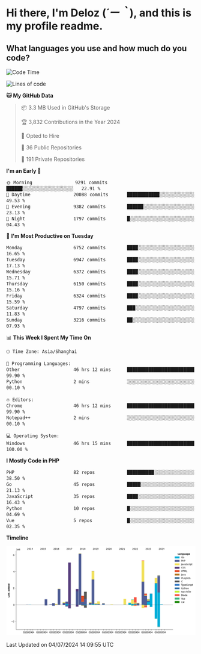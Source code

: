 # **Hi there, I'm Deloz (*´ー｀*), and this is my profile readme.**

## **What languages you use and how much do you code?**

<!--START_SECTION:waka-->
![Code Time](http://img.shields.io/badge/Code%20Time-4%2C351%20hrs%2054%20mins-blue)

![Lines of code](https://img.shields.io/badge/From%20Hello%20World%20I%27ve%20Written-42.6%20million%20lines%20of%20code-blue)

**🐱 My GitHub Data** 

> 📦 3.3 MB Used in GitHub's Storage 
 > 
> 🏆 3,832 Contributions in the Year 2024
 > 
> 💼 Opted to Hire
 > 
> 📜 36 Public Repositories 
 > 
> 🔑 191 Private Repositories 
 > 
**I'm an Early 🐤** 

```text
🌞 Morning                9291 commits        ██████░░░░░░░░░░░░░░░░░░░   22.91 % 
🌆 Daytime                20088 commits       ████████████░░░░░░░░░░░░░   49.53 % 
🌃 Evening                9382 commits        ██████░░░░░░░░░░░░░░░░░░░   23.13 % 
🌙 Night                  1797 commits        █░░░░░░░░░░░░░░░░░░░░░░░░   04.43 % 
```
📅 **I'm Most Productive on Tuesday** 

```text
Monday                   6752 commits        ████░░░░░░░░░░░░░░░░░░░░░   16.65 % 
Tuesday                  6947 commits        ████░░░░░░░░░░░░░░░░░░░░░   17.13 % 
Wednesday                6372 commits        ████░░░░░░░░░░░░░░░░░░░░░   15.71 % 
Thursday                 6150 commits        ████░░░░░░░░░░░░░░░░░░░░░   15.16 % 
Friday                   6324 commits        ████░░░░░░░░░░░░░░░░░░░░░   15.59 % 
Saturday                 4797 commits        ███░░░░░░░░░░░░░░░░░░░░░░   11.83 % 
Sunday                   3216 commits        ██░░░░░░░░░░░░░░░░░░░░░░░   07.93 % 
```


📊 **This Week I Spent My Time On** 

```text
🕑︎ Time Zone: Asia/Shanghai

💬 Programming Languages: 
Other                    46 hrs 12 mins      █████████████████████████   99.90 % 
Python                   2 mins              ░░░░░░░░░░░░░░░░░░░░░░░░░   00.10 % 

🔥 Editors: 
Chrome                   46 hrs 12 mins      █████████████████████████   99.90 % 
Notepad++                2 mins              ░░░░░░░░░░░░░░░░░░░░░░░░░   00.10 % 

💻 Operating System: 
Windows                  46 hrs 15 mins      █████████████████████████   100.00 % 
```

**I Mostly Code in PHP** 

```text
PHP                      82 repos            ██████████░░░░░░░░░░░░░░░   38.50 % 
Go                       45 repos            █████░░░░░░░░░░░░░░░░░░░░   21.13 % 
JavaScript               35 repos            ████░░░░░░░░░░░░░░░░░░░░░   16.43 % 
Python                   10 repos            █░░░░░░░░░░░░░░░░░░░░░░░░   04.69 % 
Vue                      5 repos             █░░░░░░░░░░░░░░░░░░░░░░░░   02.35 % 
```



**Timeline**

![Lines of Code chart](https://raw.githubusercontent.com/deloz/deloz/main/assets/bar_graph.png)


 Last Updated on 04/07/2024 14:09:55 UTC
<!--END_SECTION:waka-->
